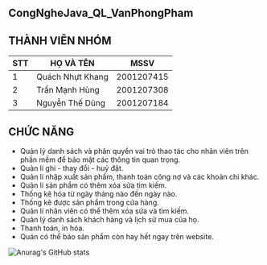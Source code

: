 ## CongNgheJava_QL_VanPhongPham
## THÀNH VIÊN NHÓM
| STT | HỌ VÀ TÊN | MSSV|
| ------ | ------ | ------ |
| 1 | Quách Nhựt Khang | 2001207415 |
| 2 | Trần Mạnh Hùng | 2001207308 |
| 3 | Nguyễn Thế Dũng | 2001207184 |


## CHỨC NĂNG
- Quản lý danh sách và phân quyền vai trò thao tác cho nhân viên trên phần mềm để bảo mật các thông tin quan trọng.
- Quản lí ghi - thay đổi - huỷ đặt.
- Quản lí nhập xuất sản phẩm, thanh toán công nợ và các khoản chi khác.
- Quản lí sản phẩm có thêm xóa sửa tìm kiếm.
- Thống kê hóa từ ngày tháng nào đến ngày nào.
- Thống kê được sản phẩm trong cửa hàng.
- Quản lí nhân viên có thể thêm xóa sửa và tìm kiếm.
- Quản lý danh sách khách hàng và lịch sử mua  của họ.
- Thanh toán, in hóa.
- Quán có thể báo sản phẩm còn hay hết ngay trên website.
  

![Anurag's GitHub stats](https://github-readme-stats.vercel.app/api?username=anuraghazra&show_icons=true&theme=radical)
